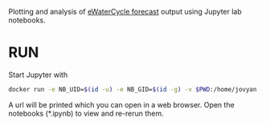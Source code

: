Plotting and analysis of [eWaterCycle forecast](http://forecast.ewatercycle.org/) output using Jupyter lab notebooks.

# RUN

Start Jupyter with

```bash
docker run -e NB_UID=$(id -u) -e NB_GID=$(id -g) -v $PWD:/home/jovyan -it --rm -p 8888:8888 ewatercycle/jupyterlab-experiment-builder
```

A url will be printed which you can open in a web browser.
Open the notebooks (*.ipynb) to view and re-rerun them.
